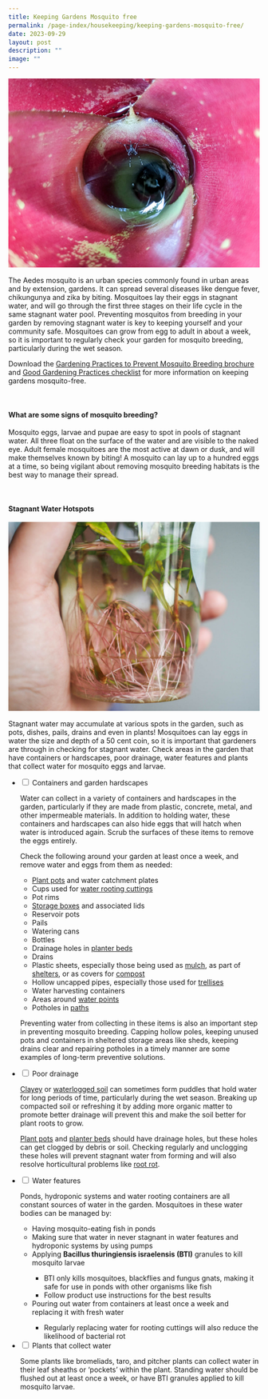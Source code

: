 ```yaml
---
title: Keeping Gardens Mosquito free
permalink: /page-index/housekeeping/keeping-gardens-mosquito-free/
date: 2023-09-29
layout: post
description: ""
image: ""
---
```

<section>
	<img title="An Aedes mosquito attempting to lay eggs in standing water collected in a Bromeliad. Photo by Jacqueline Chua." src="/images/Horti%20techniques/bromeliad_mosquito_jacquelinechua.jpg">
	<p>The Aedes mosquito is an urban species commonly found in urban areas and by extension, gardens. It can spread several diseases like dengue fever, chikungunya and zika by biting. Mosquitoes lay their eggs in stagnant water, and will go through the first three stages on their life cycle in the same stagnant water pool. Preventing mosquitos from breeding in your garden by removing stagnant water is key to keeping yourself and your community safe. Mosquitoes can grow from egg to adult in about a week, so it is important to regularly check your garden for mosquito breeding, particularly during the wet season.</p>
	<p>Download the <a href="/files/gardening%20practices%20to%20prevent%20mosquito%20breeding%20(readable)-1.pdf">Gardening Practices to Prevent Mosquito Breeding brochure</a> and
 <a href="/files/good%20gardening%20practices.pdf">Good Gardening Practices checklist</a> for more information on keeping gardens mosquito-free.</p>
	<br>
</section>

<section>
	<h4>What are some signs of mosquito breeding?</h4>
	<p>Mosquito eggs, larvae and pupae are easy to spot in pools of stagnant water. All three float on the surface of the water and are visible to the naked eye. Adult female mosquitoes are the most active at dawn or dusk, and will make themselves known by biting! A mosquito can lay up to a hundred eggs at a time, so being vigilant about removing mosquito breeding habitats is the best way to manage their spread.</p>
	<br>
</section>

<section>
	<h4>Stagnant Water Hotspots</h4>
	<img title="Laksa rooting in water. Photo by Jacqueline Chua." src="/images/Horti%20techniques/WaterRooting_JacChua.jpg">
	<p>Stagnant water may accumulate at various spots in the garden, such as pots, dishes, pails, drains and even in plants! Mosquitoes can lay eggs in water the size and depth of a 50 cent coin, so it is important that gardeners are through in checking for stagnant water. Check areas in the garden that have containers or hardscapes, poor drainage, water features and plants that collect water for mosquito eggs and larvae.</p>
	<ul class="jekyllcodex_accordion">
		<li><input type="checkbox" id="accordion1">
		<label for="accordion1">Containers and garden hardscapes</label><div>
			<p>Water can collect in a variety of containers and hardscapes in the garden, particularly if they are made from plastic, concrete, metal, and other impermeable materials. In addition to holding water, these containers and hardscapes can also hide eggs that will hatch when water is introduced again. Scrub the surfaces of these items to remove the eggs entirely.</p>
			<p>Check the following around your garden at least once a week, and remove water and eggs from them as needed:</p>
			<ul>
				<li><a href="/page-index/horticulture-techniques/planting-in-containers/">Plant pots</a> and water catchment plates</li>
				<li>Cups used for <a href="/page-index/horticulture-techniques/propagating-by-cuttings/">water rooting cuttings</a></li>
				<li>Pot rims</li>
				<li><a href="/page-index/hardscapes/storage/">Storage boxes</a> and associated lids</li>
				<li>Reservoir pots</li>
				<li>Pails</li>
				<li>Watering cans</li>
				<li>Bottles</li>
				<li>Drainage holes in <a href="/page-index/hardscapes/planter-beds/">planter beds</a></li>
				<li>Drains</li>
				<li>Plastic sheets, especially those being used as <a href="/page-index/horticulture-techniques/mulching/">mulch</a>, as part of <a href="/page-index/hardscapes/shelters/">shelters</a>, or as covers for <a href="/page-index/horticulture-techniques/composting/">compost</a></li>
				<li>Hollow uncapped pipes, especially those used for <a href="/page-index/hardscapes/trellises/">trellises</a></li>
				<li>Water harvesting containers</li>
				<li>Areas around <a href="/page-index/hardscapes/water-points/">water points</a></li>
				<li>Potholes in <a href="/page-index/hardscapes/pathways/">paths</a></li>
			</ul>
			<p>Preventing water from collecting in these items is also an important step in preventing mosquito breeding. Capping hollow poles, keeping unused pots and containers in sheltered storage areas like sheds, keeping drains clear and repairing potholes in a timely manner are some examples of long-term preventive solutions.</p>
		</div></li>
		<li><input type="checkbox" id="accordion2">
		<label for="accordion2">Poor drainage</label><div>
			<p><a href="/page-index/horticulture-techniques/mulching/">Clayey</a> or <a href="/page-index/plant-problems/waterlogging/">waterlogged soil</a> can sometimes form puddles that hold water for long periods of time, particularly during the wet season. Breaking up compacted soil or refreshing it by adding more organic matter to promote better drainage will prevent this and make the soil better for plant roots to grow.</p>
			<p><a href="/page-index/horticulture-techniques/planting-in-containers/">Plant pots</a> and <a href="/page-index/hardscapes/planter-beds/">planter beds</a> should have drainage holes, but these holes can get clogged by debris or soil. Checking regularly and unclogging these holes will prevent stagnant water from forming and will also resolve horticultural problems like <a href="/page-index/plant-problems/root-rot/">root rot</a>.</p>
		</div></li>
		<li><input type="checkbox" id="accordion3">
		<label for="accordion3">Water features</label><div>
			<p>Ponds, hydroponic systems and water rooting containers are all constant sources of water in the garden. Mosquitoes in these water bodies can be managed by:</p>
			<ul>
				<li>Having mosquito-eating fish in ponds</li>
				<li>Making sure that water in never stagnant in water features and hydroponic systems by using pumps</li>
				<li>Applying <b>Bacillus thuringiensis israelensis (BTI)</b> granules to kill mosquito larvae</li>
					<ul>
						<li>BTI only kills mosquitoes, blackflies and fungus gnats, making it safe for use in ponds with other organisms like fish</li>
						<li>Follow product use instructions for the best results</li>
					</ul>
				<li>Pouring out water from containers at least once a week and replacing it with fresh water</li>
					<ul>
						<li>Regularly replacing water for rooting cuttings will also reduce the likelihood of bacterial rot</li>
					</ul>
			</ul>
		</div></li>
		<li><input type="checkbox" id="accordion4">
		<label for="accordion4">Plants that collect water</label><div>
			<p>Some plants like bromeliads, taro, and pitcher plants can collect water in their leaf sheaths or ‘pockets’ within the plant. Standing water should be flushed out at least once a week, or have BTI granules applied to kill mosquito larvae.</p>
		</div></li>
	</ul>
</section>